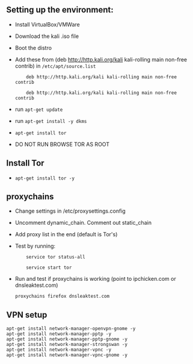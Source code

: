 
## Setting up the environment:


* Install VirtualBox/VMWare

* Download the kali .iso file

* Boot the distro 

* Add these from (deb http://http.kali.org/kali kali-rolling main non-free contrib) in `/etc/apt/source.list`
	

	```	
		deb http://http.kali.org/kali kali-rolling main non-free contrib

		deb http://http.kali.org/kali kali-rolling main non-free contrib
	```


* run `apt-get update`

* run `apt-get install -y dkms`

* `apt-get install tor`

* DO NOT RUN BROWSE TOR AS ROOT


## Install Tor

* `apt-get install tor -y`

## proxychains

* Change settings in /etc/proxysettings.config

* Uncomment dynamic_chain. Comment out static_chain

* Add proxy list in the end (default is Tor's)

* Test by running:

	```
		service tor status-all
		
		service start tor

	```

* Run and test if proxychains is working (point to ipchicken.com or dnsleaktest.com)

	```
	proxychains firefox dnsleaktest.com

	```

## VPN setup

```
apt-get install network-manager-openvpn-gnome -y
apt-get install network-manager-pptp -y
apt-get install network-manager-pptp-gnome -y
apt-get install network-manager-strongswan -y
apt-get install network-manager-vpnc -y
apt-get install network-manager-vpnc-gnome -y
```


